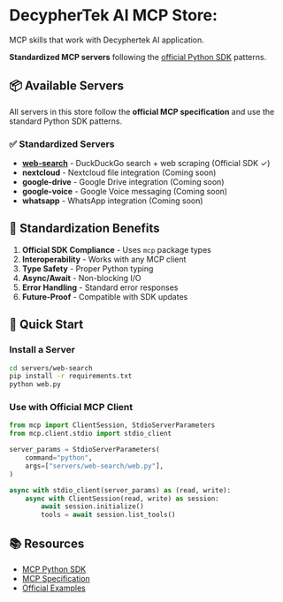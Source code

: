 # DecypherTek AI MCP Store:

MCP skills that work with Decyphertek AI application. 

**Standardized MCP servers** following the [official Python SDK](https://github.com/modelcontextprotocol/python-sdk) patterns.

## 📦 Available Servers

All servers in this store follow the **official MCP specification** and use the standard Python SDK patterns.

### ✅ Standardized Servers

- **[web-search](servers/web-search/)** - DuckDuckGo search + web scraping (Official SDK ✓)
- **nextcloud** - Nextcloud file integration (Coming soon)
- **google-drive** - Google Drive integration (Coming soon)
- **google-voice** - Google Voice messaging (Coming soon)
- **whatsapp** - WhatsApp integration (Coming soon)

## 🎯 Standardization Benefits

1. **Official SDK Compliance** - Uses `mcp` package types
2. **Interoperability** - Works with any MCP client
3. **Type Safety** - Proper Python typing
4. **Async/Await** - Non-blocking I/O
5. **Error Handling** - Standard error responses
6. **Future-Proof** - Compatible with SDK updates

## 🚀 Quick Start

### Install a Server
```bash
cd servers/web-search
pip install -r requirements.txt
python web.py
```

### Use with Official MCP Client
```python
from mcp import ClientSession, StdioServerParameters
from mcp.client.stdio import stdio_client

server_params = StdioServerParameters(
    command="python",
    args=["servers/web-search/web.py"],
)

async with stdio_client(server_params) as (read, write):
    async with ClientSession(read, write) as session:
        await session.initialize()
        tools = await session.list_tools()
```

## 📚 Resources

- [MCP Python SDK](https://github.com/modelcontextprotocol/python-sdk)
- [MCP Specification](https://modelcontextprotocol.io)
- [Official Examples](https://github.com/modelcontextprotocol/python-sdk/tree/main/examples)
  
